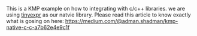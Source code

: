 This is a KMP example on how to integrating with c/c++ libraries. we are using [tinyexpr](https://github.com/codeplea/tinyexpr) as our natvie library. 
Please read this article to know exactly what is gosing on here:
https://medium.com/@adman.shadman/kmp-native-c-c-a7b62e4e9c1f
